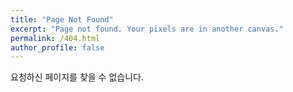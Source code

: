 ```yaml
---
title: "Page Not Found"
excerpt: "Page not found. Your pixels are in another canvas."
permalink: /404.html
author_profile: false
---
```


요청하신 페이지를 찾을 수 없습니다.

<script>
  var GOOG_FIXURL_LANG = 'en';
  var GOOG_FIXURL_SITE = 'https://jihunn-kim.github.io'
</script>
<script src="https://linkhelp.clients.google.com/tbproxy/lh/wm/fixurl.js">
</script>